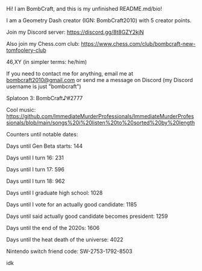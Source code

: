 Hi! I am BombCraft, and this is my unfinished README.md/bio!

I am a Geometry Dash creator (IGN: BombCraft2010) with 5 creator points.

Join my Discord server: https://discord.gg/8t8GZY2kjN

Also join my Chess.com club: https://www.chess.com/club/bombcraft-new-tomfoolery-club

46,XY (in simpler terms: he/him)

If you need to contact me for anything, email me at bombcraft2010@gmail.com or send me a message on Discord (my Discord username is just "bombcraft")

Splatoon 3: BombCraft♪#2777

Cool music: https://github.com/ImmediateMurderProfessionals/ImmediateMurderProfessionals/blob/main/songs%20i%20listen%20to%20sorted%20by%20length

Counters until notable dates:

Days until Gen Beta starts: 144

Days until I turn 16: 231

Days until I turn 17: 596

Days until I turn 18: 962

Days until I graduate high school: 1028

Days until I vote for an actually good candidate: 1185

Days until said actually good candidate becomes president: 1259

Days until the end of the 2020s: 1606

Days until the heat death of the universe: 4022


Nintendo switch friend code: SW-2753-1792-8503

idk
